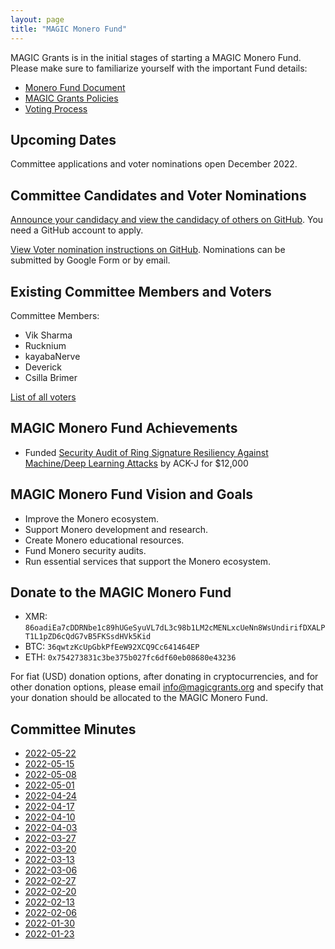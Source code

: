 ```yaml
---
layout: page
title: "MAGIC Monero Fund"
---
```


MAGIC Grants is in the initial stages of starting a MAGIC Monero Fund. Please make sure to familiarize yourself with the important Fund details:

* [Monero Fund Document](/funds/monero/monero_fund)
* [MAGIC Grants Policies](/about/documentation)
* [Voting Process](/funds/voting/)

## Upcoming Dates

Committee applications and voter nominations open December 2022.

## Committee Candidates and Voter Nominations

[Announce your candidacy and view the candidacy of others on GitHub](https://github.com/MAGICGrants/Monero-Fund). You need a GitHub account to apply.

[View Voter nomination instructions on GitHub](https://github.com/MAGICGrants/Monero-Fund). Nominations can be submitted by Google Form or by email.

## Existing Committee Members and Voters

Committee Members:
* Vik Sharma
* Rucknium
* kayabaNerve
* Deverick
* Csilla Brimer

[List of all voters](/funds/monero/monero_fund_voters)

## MAGIC Monero Fund Achievements

* Funded [Security Audit of Ring Signature Resiliency Against Machine/Deep Learning Attacks](https://github.com/MAGICGrants/Monero-Fund/issues/15) by ACK-J for $12,000

## MAGIC Monero Fund Vision and Goals

* Improve the Monero ecosystem.
* Support Monero development and research.
* Create Monero educational resources.
* Fund Monero security audits.
* Run essential services that support the Monero ecosystem.

## Donate to the MAGIC Monero Fund

* XMR: `86oadiEa7cDDRNbe1c89hUGeSyuVL7dL3c98b1LM2cMENLxcUeNn8WsUndirifDXALPT1L1pZD6cQdG7vB5FKSsdHVk5Kid`
* BTC: `36qwtzKcUpGbkPfEeW92XCQ9Cc641464EP`
* ETH: `0x754273831c3be375b027fc6df60eb08680e43236`

For fiat (USD) donation options, after donating in cryptocurrencies, and for other donation options, please email [info@magicgrants.org](mailto:info@magicgrants.org) and specify that your donation should be allocated to the MAGIC Monero Fund.

## Committee Minutes

* [2022-05-22](/funds/monero/minutes/2022-05-22)
* [2022-05-15](/funds/monero/minutes/2022-05-15)
* [2022-05-08](/funds/monero/minutes/2022-05-08)
* [2022-05-01](/funds/monero/minutes/2022-05-01)
* [2022-04-24](/funds/monero/minutes/2022-04-24)
* [2022-04-17](/funds/monero/minutes/2022-04-17)
* [2022-04-10](/funds/monero/minutes/2022-04-10)
* [2022-04-03](/funds/monero/minutes/2022-04-03)
* [2022-03-27](/funds/monero/minutes/2022-03-27)
* [2022-03-20](/funds/monero/minutes/2022-03-20)
* [2022-03-13](/funds/monero/minutes/2022-03-13)
* [2022-03-06](/funds/monero/minutes/2022-03-06)
* [2022-02-27](/funds/monero/minutes/2022-02-27)
* [2022-02-20](/funds/monero/minutes/2022-02-20)
* [2022-02-13](/funds/monero/minutes/2022-02-13)
* [2022-02-06](/funds/monero/minutes/2022-02-06)
* [2022-01-30](/funds/monero/minutes/2022-01-30)
* [2022-01-23](/funds/monero/minutes/2022-01-23)
